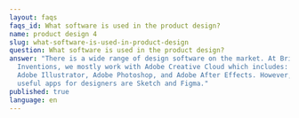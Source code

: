 ```yaml
---
layout: faqs
faqs_id: What software is used in the product design?
name: product design 4
slug: what-software-is-used-in-product-design
question: What software is used in the product design?
answer: "There is a wide range of design software on the market. At Bright
  Inventions, we mostly work with Adobe Creative Cloud which includes: Adobe XD,
  Adobe Illustrator, Adobe Photoshop, and Adobe After Effects. However, other
  useful apps for designers are Sketch and Figma."
published: true
language: en
---
```

